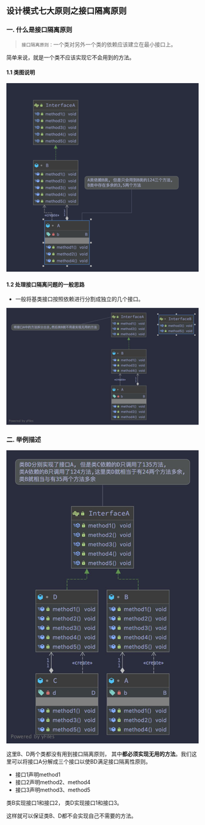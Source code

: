 ## 设计模式七大原则之接口隔离原则

### 一. 什么是接口隔离原则

> `接口隔离原则：`一个类对另外一个类的依赖应该建立在最小接口上。

简单来说，就是一个类不应该实现它不会用到的方法。

#### 1.1 类图说明

![](https://raw.githubusercontent.com/inconspicuousy/image/master/%E8%AE%BE%E8%AE%A1%E6%A8%A1%E5%BC%8F/%E6%8E%A5%E5%8F%A3%E9%9A%94%E7%A6%BB%E5%8E%9F%E5%88%99%E9%94%99%E8%AF%AF%E6%A1%88%E4%BE%8B%E5%9B%BE.png)

#### 1.2 处理接口隔离问题的一般思路

- 一般将基类接口按照依赖进行分割成独立的几个接口。

![](https://raw.githubusercontent.com/inconspicuousy/image/master/%E8%AE%BE%E8%AE%A1%E6%A8%A1%E5%BC%8F/%E6%8E%A5%E5%8F%A3%E9%9A%94%E7%A6%BB%E5%8E%9F%E5%88%99%E6%AD%A3%E7%A1%AE%E6%A1%88%E4%BE%8B%E5%9B%BE.jpg)

### 二. 举例描述

![](https://raw.githubusercontent.com/inconspicuousy/image/master/%E8%AE%BE%E8%AE%A1%E6%A8%A1%E5%BC%8F/%E6%8E%A5%E5%8F%A3%E9%9A%94%E7%A6%BB%E5%8E%9F%E5%88%99%E4%BE%8B1%E9%94%99%E8%AF%AF%E7%A4%BA%E4%BE%8B%E5%9B%BE.jpg)

这里B、D两个类都没有用到接口隔离原则， 其中**都必须实现无用的方法**。我们这里可以将接口A分解成三个接口以使BD满足接口隔离性原则。

- 接口1声明method1
- 接口2声明method2、method4
- 接口3声明method3、method5

类B实现接口1和接口2， 类D实现接口1和接口3。

这样就可以保证类B、D都不会实现自己不需要的方法。